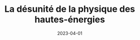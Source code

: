 ---
title: "La désunité de la physique des hautes-énergies"
collection: talks
paperurl: 'https://sfhst-2023.sciencesconf.org/'
link: https://sfhst-2023.sciencesconf.org/
date: 2023-04-01
venue: 'XIVe Congrès de la Société française d&apos;histoire des sciences et des techniques: symposium ``La physique de l&apos;après Seconde guerre mondiale, entre ruptures et continuités&apos;&apos;, Bordeaux, France'
authors: <b>Gautheron L.</b>
citation: ' Lucas Gautheron, &quot;La désunité de la physique des hautes-énergies.&quot; XIVe Congrès de la Société française d&amp;apos;histoire des sciences et des techniques: symposium ``La physique de l&amp;apos;après Seconde guerre mondiale, entre ruptures et continuités&amp;apos;&amp;apos;, Bordeaux, France, 2023.'
---